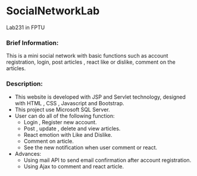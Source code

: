 # SocialNetworkLab

Lab231 in FPTU 

### Brief Information:
 This is a mini social network with basic functions such as account registration, login, post articles , react like or dislike, comment on
the articles.
### Description:
 - This website is developed with JSP and Servlet technology, designed with HTML , CSS , Javascript and Bootstrap.
 - This project use Microsoft SQL Server.
 - User can do all of the following function:
   - Login , Register new account.
   - Post , update , delete and view articles.
   - React emotion with Like and Dislike.
   - Comment on article.
   - See the new notification when user comment or react.
 - Advances:
   - Using mail API to send email confirmation after account registration.
   - Using Ajax to comment and react article.
   
